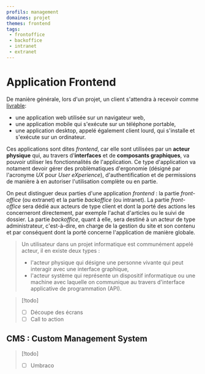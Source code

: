 ```yaml
---
profils: management
domaines: projet
themes: frontend
tags:
 - frontoffice
 - backoffice
 - intranet
 - extranet
---
```

# Application Frontend

De manière générale, lors d'un projet, un client s'attendra à recevoir comme [livrable](../../livrables.md):

- une application web utilisée sur un navigateur web,  
- une application mobile qui s'exécute sur un téléphone portable,  
- une application desktop, appelé également client lourd, qui s'installe et s'exécute sur un ordinateur.

Ces applications sont dites _frontend_, car elle sont utilisées par un **acteur physique** qui, au travers d'**interfaces** et de **composants graphiques**, va pouvoir utiliser les fonctionnalités de l'application. Ce type d'application va notament devoir gérer des problèmatiques d'ergonomie (désigné par l'acronyme _UX_ pour _User eXperience_), d'authentification et de permissions de manière à en autoriser l'utilisation complète ou en partie.

On peut distinguer deux parties d'une application _frontend_ : la partie *front-office* (ou extranet) et la partie *backoffice* (ou intranet). La partie _front-office_ sera dédié aux acteurs de type client et dont la porté des actions les concerneront directement, par exemple l'achat d'articles ou le suivi de dossier. La partie _backoffice_, quant à elle, sera destiné à un acteur de type administrateur, c'est-à-dire, en charge de la gestion du site et son contenu et par conséquent dont la porté concerne l'application de manière globale.

>Un utilisateur dans un projet informatique est communément appelé acteur, il en existe deux types :  
>- l'acteur physique qui désigne une personne vivante qui peut interagir avec une interface graphique,  
>- l'acteur système qui représente un dispositif informatique ou une machine avec laquelle on communique au travers d'interface applicative de programmation (API).

>[!todo]  
>- [ ] Découpe des écrans  
>- [ ] Call to action

## CMS : Custom Management System 

>[!todo]
>- [ ] Umbraco
